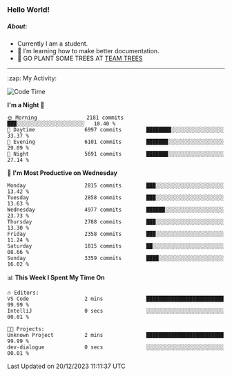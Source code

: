 ### Hello World!

##### About:
- Currently I am a student.
- 🌱 I’m learning how to make better documentation.
- 🌱 GO PLANT SOME TREES AT [TEAM TREES](https://teamtrees.org/)

---
  <summary>:zap: My Activity:</summary>
  
<!--START_SECTION:waka-->
![Code Time](http://img.shields.io/badge/Code%20Time-1%2C267%20hrs%2050%20mins-blue)

**I'm a Night 🦉** 

```text
🌞 Morning                2181 commits        ███░░░░░░░░░░░░░░░░░░░░░░   10.40 % 
🌆 Daytime                6997 commits        ████████░░░░░░░░░░░░░░░░░   33.37 % 
🌃 Evening                6101 commits        ███████░░░░░░░░░░░░░░░░░░   29.09 % 
🌙 Night                  5691 commits        ███████░░░░░░░░░░░░░░░░░░   27.14 % 
```
📅 **I'm Most Productive on Wednesday** 

```text
Monday                   2815 commits        ███░░░░░░░░░░░░░░░░░░░░░░   13.42 % 
Tuesday                  2858 commits        ███░░░░░░░░░░░░░░░░░░░░░░   13.63 % 
Wednesday                4977 commits        ██████░░░░░░░░░░░░░░░░░░░   23.73 % 
Thursday                 2788 commits        ███░░░░░░░░░░░░░░░░░░░░░░   13.30 % 
Friday                   2358 commits        ███░░░░░░░░░░░░░░░░░░░░░░   11.24 % 
Saturday                 1815 commits        ██░░░░░░░░░░░░░░░░░░░░░░░   08.66 % 
Sunday                   3359 commits        ████░░░░░░░░░░░░░░░░░░░░░   16.02 % 
```


📊 **This Week I Spent My Time On** 

```text
🔥 Editors: 
VS Code                  2 mins              █████████████████████████   99.99 % 
IntelliJ                 0 secs              ░░░░░░░░░░░░░░░░░░░░░░░░░   00.01 % 

🐱‍💻 Projects: 
Unknown Project          2 mins              █████████████████████████   99.99 % 
dev-dialogue             0 secs              ░░░░░░░░░░░░░░░░░░░░░░░░░   00.01 % 
```


 Last Updated on 20/12/2023 11:11:37 UTC
<!--END_SECTION:waka-->
